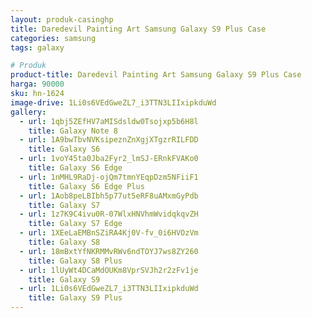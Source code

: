 ```yaml
---
layout: produk-casinghp
title: Daredevil Painting Art Samsung Galaxy S9 Plus Case
categories: samsung
tags: galaxy

# Produk
product-title: Daredevil Painting Art Samsung Galaxy S9 Plus Case
harga: 90000
sku: hn-1624
image-drive: 1Li0s6VEdGweZL7_i3TTN3LIIxipkduWd
gallery:
  - url: 1qbj5ZEfHV7aMISdsldw0Tsojxp5b6H8l
    title: Galaxy Note 8
  - url: 1A9bwTbvNVKsipeznZnXgjXTgzrRILFDD
    title: Galaxy S6
  - url: 1voY45ta0Jba2Fyr2_lmSJ-ERnkFVAKo0
    title: Galaxy S6 Edge
  - url: 1nMHL9RaDj-ojQm7tmnYEqpDzm5NFiiF1
    title: Galaxy S6 Edge Plus
  - url: 1Aob8peLBIbh5p77ut5eRF8uAMxmGyPdb
    title: Galaxy S7
  - url: 1z7K9C4ivu0R-07WlxHNVhmWvidqkqvZH
    title: Galaxy S7 Edge
  - url: 1XEeLaEMBnSZiRA4Kj0V-fv_0i6HVOzVm
    title: Galaxy S8
  - url: 18mBxtYfNKRMMvRWv6ndTOYJ7ws8ZY260
    title: Galaxy S8 Plus
  - url: 1lUyWt4DCaMdOUKm8VprSVJh2r2zFv1je
    title: Galaxy S9
  - url: 1Li0s6VEdGweZL7_i3TTN3LIIxipkduWd
    title: Galaxy S9 Plus
---
```

